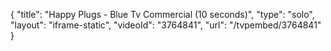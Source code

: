 {
    "title": "Happy Plugs - Blue Tv Commercial  (10 seconds)",
    "type": "solo",
    "layout": "iframe-static",
    "videoId": "3764841",
    "url": "\/tvpembed\/3764841"
}